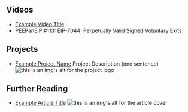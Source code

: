 ## Videos

- [Example Video Title](https://www.youtube.com/watch?v=TDGq4aeevgY)
- [PEEPanEIP #113: EIP-7044: Perpetually Valid Signed Voluntary Exits](https://www.youtube.com/watch?v=g47MOV8ETB8&ab_channel=EthereumCatHerders)

## Projects

- [Example Project Name](https://xxxx.xxx/xxxxx) Project Description (one sentence) ![this is an img's alt for the project logo](https://xxxx.xxx/project-logo.xxx)

## Further Reading

- [Example Article Title](https://xxxx.xxx/xxxxx) ![this is an img's alt for the article cover](https://xxxx.xxx/article-cover.xxx)
